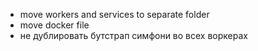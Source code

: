 - move workers and services to separate folder
- move docker file
- не дублировать бутстрап симфони во всех воркерах